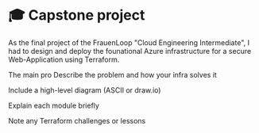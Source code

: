 # 🎓 Capstone project

As the final project of the FrauenLoop "Cloud Engineering Intermediate", I had to design and deploy the founational Azure infrastructure for a secure Web-Application using Terraform.

The main pro
Describe the problem and how your infra solves it

Include a high-level diagram (ASCII or draw.io)

Explain each module briefly

Note any Terraform challenges or lessons